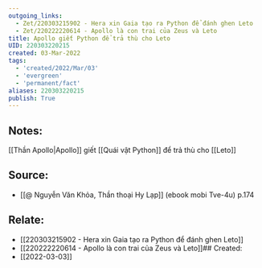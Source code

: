 ```yaml
---
outgoing_links:
  - Zet/220303215902 - Hera xin Gaia tạo ra Python để đánh ghen Leto
  - Zet/220222220614 - Apollo là con trai của Zeus và Leto
title: Apollo giết Python để trả thù cho Leto
UID: 220303220215
created: 03-Mar-2022
tags:
  - 'created/2022/Mar/03'
  - 'evergreen'
  - 'permanent/fact'
aliases: 220303220215
publish: True
---
```

## Notes:
[[Thần Apollo|Apollo]] giết [[Quái vật Python]] để trả thù cho [[Leto]]

## Source:
- [[@ Nguyễn Văn Khỏa, Thần thoại Hy Lạp]] (ebook mobi Tve-4u) p.174

## Relate:
- [[220303215902 - Hera xin Gaia tạo ra Python để đánh ghen Leto]]
- [[220222220614 - Apollo là con trai của Zeus và Leto]]## Created:
- [[2022-03-03]]
